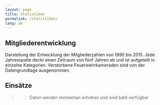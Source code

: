 ```yaml
---
layout: page
title: Statistiken
permalink: /statistiken/
lang: de
---
```


## Mitgliederentwicklung
<div class="lazy ct-chart ct-golden-section" id="member" data-src="/assets/js/charts.js"></div>

Darstellung der Entwicklung der Mitgliederzahlen von 1990 bis 2015. Jede Jahresspalte deckt einen Zeitraum von fünf Jahren ab und ist aufgeteilt in einzelne Kategorien. Verstorbene Feuerwehrkameraden sind von der Datengrundlage ausgenommen.

## Einsätze
>> Daten werden momentan erhoben und sind bald verfügbar
